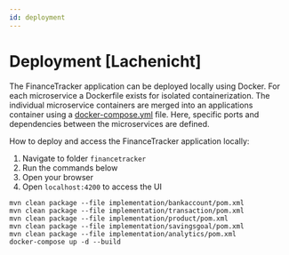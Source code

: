 ```yaml
---
id: deployment
---
```


# Deployment [Lachenicht]

The FinanceTracker application can be deployed locally using Docker.
For each microservice a Dockerfile exists for isolated containerization.
The individual microservice containers are merged into an applications container using a [docker-compose.yml](../docker-compose.yml) file.
Here, specific ports and dependencies between the microservices are defined.

How to deploy and access the FinanceTracker application locally:

1. Navigate to folder `financetracker`
2. Run the commands below
3. Open your browser
4. Open `localhost:4200` to access the UI

```
mvn clean package --file implementation/bankaccount/pom.xml
mvn clean package --file implementation/transaction/pom.xml
mvn clean package --file implementation/product/pom.xml
mvn clean package --file implementation/savingsgoal/pom.xml
mvn clean package --file implementation/analytics/pom.xml
docker-compose up -d --build
```
